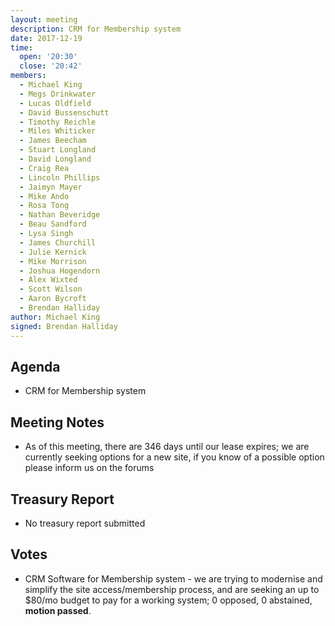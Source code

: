 ```yaml
---
layout: meeting
description: CRM for Membership system
date: 2017-12-19
time:
  open: '20:30'
  close: '20:42'
members:
  - Michael King
  - Megs Drinkwater
  - Lucas Oldfield
  - David Bussenschutt
  - Timothy Reichle
  - Miles Whiticker
  - James Beecham
  - Stuart Longland
  - David Longland
  - Craig Rea
  - Lincoln Phillips
  - Jaimyn Mayer
  - Mike Ando
  - Rosa Tong
  - Nathan Beveridge
  - Beau Sandford
  - Lysa Singh
  - James Churchill
  - Julie Kernick
  - Mike Morrison
  - Joshua Hogendorn
  - Alex Wixted
  - Scott Wilson
  - Aaron Bycroft
  - Brendan Halliday
author: Michael King
signed: Brendan Halliday
---
```


## Agenda
- CRM for Membership system

## Meeting Notes
- As of this meeting, there are 346 days until our lease expires; we are currently seeking options for a new site, if you know of a possible option please inform us on the forums

## Treasury Report
- No treasury report submitted

## Votes
- CRM Software for Membership system - we are trying to modernise and simplify the site access/membership process, and are seeking an up to $80/mo budget to pay for a working system; 0 opposed, 0 abstained, ****motion passed****.
